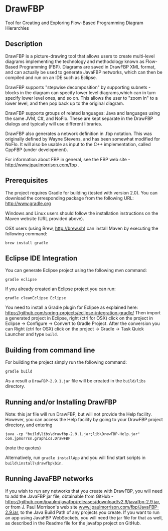 DrawFBP
=======

Tool for Creating and Exploring Flow-Based Programming Diagram Hierarchies


Description
-----------

DrawFBP is a picture-drawing tool that allows users to create multi-level diagrams implementing the technology and methodology known as Flow-Based Programming (FBP).  Diagrams are saved in DrawFBP XML format, and can actually be used to generate JavaFBP networks, which can then be compiled and run on an IDE such as Eclipse.

DrawFBP supports "stepwise decomposition" by supporting subnets - blocks in the diagram can specify lower level diagrams,which can in turn specify lower level ones, and so on.   This allows the user to "zoom in" to a lower level, and then pop back up to the original diagram.

DrawFBP supports groups of related languages: Java and languages using the same JVM, C#, and NoFlo.  These are kept separate in the DrawFBP dialogs and typically will use different libraries.

DrawFBP also generates a network definition in .fbp notation.  This was originally defined by Wayne Stevens, and has been somewhat modified for NoFlo.  It will also be usable as input to the C++ implementation, called CppFBP (under development). 

For information about FBP in general, see the FBP web site - http://www.jpaulmorrison.com/fbp . 


Prerequisites
---

The project requires Gradle for building (tested with version 2.0). You can download the corresponding package from the following URL: 
http://www.gradle.org

Windows and Linux users should follow the installation instructions on the Maven website (URL provided above).

OSX users (using Brew, http://brew.sh) can install Maven by executing the following command:

    brew install gradle

Eclipse IDE Integration
---

You can generate Eclipse project using the following mvn command:

    gradle eclipse

If you already created an Eclipse project you can run:

    gradle cleanEclipse Eclipse

You need to install a Gradle plugin for Eclipse as explained here:
https://github.com/spring-projects/eclipse-integration-gradle/
Then import a generated project in Eclipse, right (ctrl for OSX) click on the project in Eclipse -> Configure -> Convert to Gradle Project. After the conversion you can Right (ctrl for OSX) click on the project -> Gradle -> Task Quick Launcher and type `build`.

Building from command line
---

For building the project simply run the following command:

    gradle build

As a result a `DrawFBP-2.9.1.jar` file will be created in the `build/libs` directory. 


Running and/or Installing DrawFBP
----

Note: this jar file will run DrawFBP, but will not provide the Help facility.  However, you can access the Help facility by going to your DrawFBP project directory, and entering

    java -cp "build\libs\drawfbp-2.9.1.jar;lib\DrawFBP-Help.jar" com.jpmorrsn.graphics.DrawFBP
    
(note the quotes)    

Alternatively, run `gradle installApp` and you will find start scripts in `build\install\drawfbp\bin`.

Running JavaFBP networks
---

If you wish to run any networks that you create with DrawFBP, you will need to add the JavaFBP jar file, obtainable from GitHub -  https://github.com/jpaulm/javafbp/releases/download/v2.9/javafbp-2.9.jar, or from J. Paul Morrison's web site www.jpaulmorrison.com/fbp/JavaFBP-2.9.jar, to the Java Build Path of any projects you create. If you want to run an app using JavaFBP WebSockets, you will need the jar file for that as well, as described in the Readme file for the javafbp project on GitHub.

